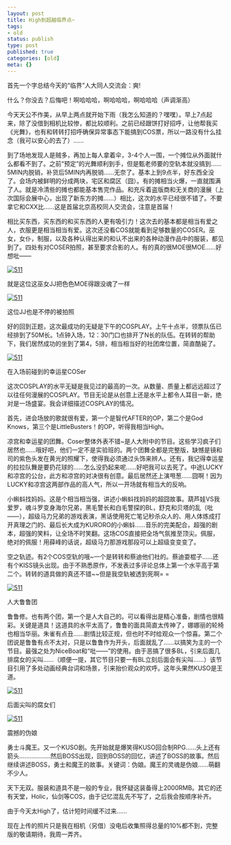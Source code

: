 ```yaml
---
layout: post
title: High到超越临界点~
tags:
- old
status: publish
type: post
published: true
categories: [old]
meta: {}
---
```

首先一个字总结今天的“临界”人大同人交流会：爽!

什么？你没去？后悔吧！啊哈哈哈，啊哈哈哈，啊哈哈哈（声调渐高）

今天天公不作美，从早上两点就开始下雨（我怎么知道的？嘿嘿）。早上7点起来，除了没借到相机比较惨，都比较顺利。之前已经跟饼打好招呼，让他帮我买《光舞》，也有和转转打招呼确保异常事态下能搞到COS票，所以一路没有什么挂念（我可以安心的去了）……

到了场地发现人是贼多，再加上每人拿着伞，3-4个人一围，一个摊位从外面就什么都看不到了。之前“预定”的光舞顺利到手，但是甄老师要的空轨本就没搞到……5MIN内脱销，补货后5MIN内再脱销……无奈了。基本上到9点半，好东西全没了。会场内被鲜明的分成两块，宅区和腐区（囧）。有的摊相当火爆，一直就围满了人。就是冷清些的摊也都能基本售完作品。和充斥着盗版商和无关商的漫展（上次国际会展中心，出现了新东方的摊……）相比，这次的水平已经很不错了。不要拿它和CXX比……这是首届北京高校同人交流会，注意是首届！

相比买东西，买东西的和买东西的人更有吸引力！这次去的基本都是相当有爱之人，衣服更是相当相当有爱。这次还没看COS就能看到足够数量的COSER。巫女，女仆，制服，以及各种认得出来的和认不出来的各种动漫作品中的服装，都见到了。四处有对COSER拍照，甚至要求合影的人。有的真的很MOE很MOE……好想吡——

<a href="http://hyspace.yo2.cn/wp-content/uploads/230/23043/2008/05/20080511383.jpg" title="511"><img src="http://hyspace.yo2.cn/wp-content/uploads/230/23043/2008/05/20080511383.thumbnail.jpg" alt="511" /></a>

就是这位这巫女JJ把色色MOE得跟没魂了一样

<a href="http://hyspace.yo2.cn/wp-content/uploads/230/23043/2008/05/20080511386.jpg" title="511"><img src="http://hyspace.yo2.cn/wp-content/uploads/230/23043/2008/05/20080511386.thumbnail.jpg" alt="511" /></a>

这位JJ也是不停的被拍照

好的回到正题，这次最成功的无疑是下午的COSPLAY。上午十点半，领票队伍已经排到了50M长。1点钟入场，12：30门口也排开了N长的队伍。在转转的帮助下，我们居然成功的坐到了第4，5排，相当相当好的社团席位置，简直酷毙了。

<a href="http://hyspace.yo2.cn/wp-content/uploads/230/23043/2008/05/20080511388.jpg" title="511"><img src="http://hyspace.yo2.cn/wp-content/uploads/230/23043/2008/05/20080511388.thumbnail.jpg" alt="511" /></a>

在入场前碰到的幸运星COSer

这次COSPLAY的水平无疑是我见过的最高的一次。从数量、质量上都远远超过了以往任何漫展的COSPLAY。节目无论是从创意上还是水平上都令人耳目一新，绝对是一场盛宴。我会详细描述COSPLAY的情况。

首先，进会场放的歌就很有爱，第一个是智代AFTER的OP，第二个是God Knows，第三个是LittleBusters！的OP，听得我相当High。

凉宫和幸运星的团舞。Coser整体外表不错~是人大附中的节目。这些学习疯子们居然也……哦好吧，他们一定不是实验班的。两个团舞全都是完整版，缺憾是镜和司的紫色头发在黄光的照耀下，使得我必须通过头饰来辨人。还有，我记得幸运星的拉拉队舞是要扔花球的……怎么没扔起来呢……好吧我可以去死了。中途LUCKY和凉宫的公台，此方和凉宫的对决很有创意。最后居然还上演甩葱……囧啊！因为LUCKY和凉宫这两部作品的高人气，所以一开场就有相当大的反响。

小蝌蚪找妈妈。这是个相当相当强，讲述小蝌蚪找妈妈的超囧故事。葫芦娃VS我爱罗，魂斗罗变身海尔兄弟，黑毛警长和白毛警探的BL，舒克和贝塔的乱（吡——），超级马力兄弟的游戏表演，黑话使用死亡笔记秒杀众人的、用人体炼成打开真理之门的、最后长大成为KURORO的小蝌蚪……音乐的完美配合，超强的剧本，超强的笑料，让全场不时笑翻。这场COS直接把全场气氛推至顶尖。佩服，绝对的佩服！用薛峰的话说，超级马力那游戏那段可以上超级变变变了。

空之轨迹。有2个COS空轨的哦~一个是转转和蔡迪他们社的。蔡迪耍棍子……还有个KISS镜头出现。由于不熟悉原作，不发表过多评论总体上第一个水平高于第二个。转转的道具做的真还不错~~但是我空轨被透到死啊= =

<a href="http://hyspace.yo2.cn/wp-content/uploads/230/23043/2008/05/20080511396.jpg" title="511"><img src="http://hyspace.yo2.cn/wp-content/uploads/230/23043/2008/05/20080511396.thumbnail.jpg" alt="511" /></a>

人大鲁鲁团

鲁鲁修。也有两个团，第一个是人大自己的。可以看得出是精心准备，剧情也很精彩。关键是道具！这道具的水平太高了，鲁鲁的面具简直太传神了，娜娜丽的轮椅也相当华丽。朱雀有点丑……剧情比较正规，但也时不时给观众一个惊喜。第二个团说是鲁鲁有点不太对，只是以鲁鲁作为开头，后面就乱了……以搞笑为主的一个节目。最强之处为NiceBoat和“吡——”的使用。由于恶搞了很多BL，引来后面几排腐女的尖叫……（顺便一提，其它节目只要一有BL立刻后面会有尖叫……）该节目引用了多处动画经典台词和场景，引来抬价观众的欢呼。这年头果然KUSO是王道。

<a href="http://hyspace.yo2.cn/wp-content/uploads/230/23043/2008/05/20080511405.jpg" title="511"><img src="http://hyspace.yo2.cn/wp-content/uploads/230/23043/2008/05/20080511405.thumbnail.jpg" alt="511" /></a>

后面尖叫的腐女们

<a href="http://hyspace.yo2.cn/wp-content/uploads/230/23043/2008/05/20080511412.jpg" title="511"><img src="http://hyspace.yo2.cn/wp-content/uploads/230/23043/2008/05/20080511412.thumbnail.jpg" alt="511" /></a>

震撼的伪娘

勇士斗魔王。又一个KUSO剧。先开始就是爆笑得KUSO回合制RPG……头上还有箭头………………然后BOSS出现，回到BOSS的回忆，讲述了BOSS的故事。然后继续讲述BOSS，勇士和魔王的故事。关键词：伪娘。魔王的灵魂是伪娘……萌翻不少人。

天下无双。服装和道具不是一般的专业，我怀疑这装备得上2000RMB。其它的还有天堂，Holic，仙剑等COS，由于记忆混乱先不写了，之后我会按顺序补齐。

由于今天太High了，估计短时间缓不过来……

现在上传的照片只是我在相机（另借）没电后收集照得总量的10%都不到，完整版的敬请期待，我周一弄齐。
